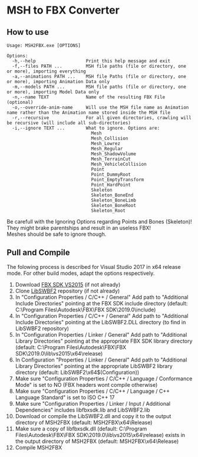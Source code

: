 # MSH to FBX Converter

## How to use
```
Usage: MSH2FBX.exe [OPTIONS]

Options:
  -h,--help                   Print this help message and exit
  -f,--files PATH ...         MSH file paths (file or directory, one or more), importing everything
  -a,--animations PATH ...    MSH file Paths (file or directory, one or more), importing Animation Data only
  -m,--models PATH ...        MSH file paths (file or directory, one or more), importing Model Data only
  -n,--name TEXT              Name of the resulting FBX File (optional)
  -o,--override-anim-name     Will use the MSH file name as Animation name rather than the Animation name stored inside the MSH file
  -r,--recursive              For all given directories, crawling will be recursive (will include all sub-directories)
  -i,--ignore TEXT ...        What to ignore. Options are:
                                Mesh
                                Mesh_Collision
                                Mesh_Lowrez
                                Mesh_Regular
                                Mesh_ShadowVolume
                                Mesh_TerrainCut
                                Mesh_VehicleCollision
                                Point
                                Point_DummyRoot
                                Point_EmptyTransform
                                Point_HardPoint
                                Skeleton
                                Skeleton_BoneEnd
                                Skeleton_BoneLimb
                                Skeleton_BoneRoot
                                Skeleton_Root
```
Be carefull with the Ignoring Options regarding Points and Bones (Skeleton)! They might brake parentships and result in an useless FBX!<br />
Meshes should be safe to ignore though.

## Pull and Compile
The folowing process is described for Visual Studio 2017 in x64 release mode. For other build modes, adapt the options respectively.
<br />
1. Download [FBX SDK VS2015](https://www.autodesk.com/developer-network/platform-technologies/fbx-sdk-2019-0) (if not already)
2. Clone [LibSWBF2](https://github.com/Ben1138/LibSWBF2) repository (if not already)
3. In "Configuration Properties / C/C++ / General" Add path to "Additional Include Directories" pointing at the FBX SDK include directory (default: C:\Program Files\Autodesk\FBX\FBX SDK\2019.0\include)
4. In "Configuration Properties / C/C++ / General" Add path to "Additional Include Directories" pointing at the LibSWBF2.DLL directory (to find in LibSWBF2 repository)
5. In "Configuration Properties / Linker / General" Add path to "Additional Library Directories" pointing at the appropriate FBX SDK library directory (default: C:\Program Files\Autodesk\FBX\FBX SDK\2019.0\lib\vs2015\x64\release)
6. In Configuration "Properties / Linker / General" Add path to "Additional Library Directories" pointing at the appropriate LibSWBF2 library directory (default: LibSWBF2\x64\$(Configuration))
7. Make sure "Configuration Properties / C/C++ / Language / Conformance Mode" is set to NO (FBX headers wont compile otherwise)
7. Make sure "Configuration Properties / C/C++ / Language / C++ Language Standard" is set to ISO C++ 17
7. Make sure "Configuration Properties / Linker / Input / Additional Dependencies" includes libfbxsdk.lib and LibSWBF2.lib
8. Download or compile the LibSWBF2.dll and copy it to the output directory of MSH2FBX (default: MSH2FBX\x64\Release)
9. Make sure a copy of libfbxsdk.dll (default: C:\Program Files\Autodesk\FBX\FBX SDK\2019.0\lib\vs2015\x64\release) exists in the output directory of MSH2FBX (default: MSH2FBX\x64\Release)
9. Compile MSH2FBX
